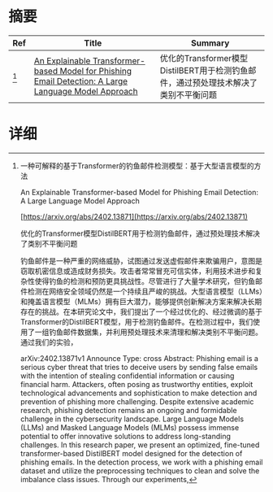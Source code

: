 # 摘要

| Ref | Title | Summary |
| --- | --- | --- |
| [^1] | [An Explainable Transformer-based Model for Phishing Email Detection: A Large Language Model Approach](https://arxiv.org/abs/2402.13871) | 优化的Transformer模型DistilBERT用于检测钓鱼邮件，通过预处理技术解决了类别不平衡问题 |

# 详细

[^1]: 一种可解释的基于Transformer的钓鱼邮件检测模型：基于大型语言模型的方法

    An Explainable Transformer-based Model for Phishing Email Detection: A Large Language Model Approach

    [https://arxiv.org/abs/2402.13871](https://arxiv.org/abs/2402.13871)

    优化的Transformer模型DistilBERT用于检测钓鱼邮件，通过预处理技术解决了类别不平衡问题

    

    钓鱼邮件是一种严重的网络威胁，试图通过发送虚假邮件来欺骗用户，意图是窃取机密信息或造成财务损失。攻击者常常冒充可信实体，利用技术进步和复杂性使得钓鱼的检测和预防更具挑战性。尽管进行了大量学术研究，但钓鱼邮件检测在网络安全领域仍然是一个持续且严峻的挑战。大型语言模型（LLMs）和掩盖语言模型（MLMs）拥有巨大潜力，能够提供创新解决方案来解决长期存在的挑战。在本研究论文中，我们提出了一个经过优化的、经过微调的基于Transformer的DistilBERT模型，用于检测钓鱼邮件。在检测过程中，我们使用了一组钓鱼邮件数据集，并利用预处理技术来清理和解决类别不平衡问题。通过我们的实验，

    arXiv:2402.13871v1 Announce Type: cross  Abstract: Phishing email is a serious cyber threat that tries to deceive users by sending false emails with the intention of stealing confidential information or causing financial harm. Attackers, often posing as trustworthy entities, exploit technological advancements and sophistication to make detection and prevention of phishing more challenging. Despite extensive academic research, phishing detection remains an ongoing and formidable challenge in the cybersecurity landscape. Large Language Models (LLMs) and Masked Language Models (MLMs) possess immense potential to offer innovative solutions to address long-standing challenges. In this research paper, we present an optimized, fine-tuned transformer-based DistilBERT model designed for the detection of phishing emails. In the detection process, we work with a phishing email dataset and utilize the preprocessing techniques to clean and solve the imbalance class issues. Through our experiments, 
    


